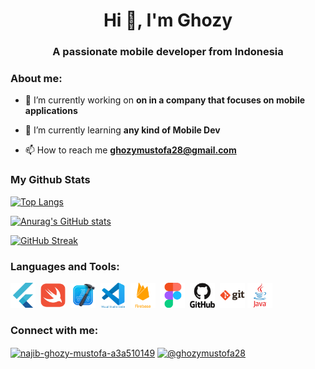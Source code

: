 
<h1 align="center">Hi 👋, I'm Ghozy</h1>
<h3 align="center">A passionate mobile developer from Indonesia</h3>

### About me:

- 🔭 I’m currently working on **on in a company that focuses on mobile applications**

- 🌱 I’m currently learning **any kind of Mobile Dev**

- 📫 How to reach me **ghozymustofa28@gmail.com**

### My Github Stats
[![Top Langs](https://github-readme-stats.vercel.app/api/top-langs/?username=ghozay19&layout=compact&theme=vision-friendly-dark)](https://github.com/anuraghazra/github-readme-stats)

[![Anurag's GitHub stats](https://github-readme-stats.vercel.app/api?username=ghozay19&theme=tokyonight)](https://github.com/anuraghazra/github-readme-stats)

[![GitHub Streak](http://github-readme-streak-stats.herokuapp.com?user=ghozay19&theme=dark&background=000000)](https://git.io/streak-stats)


<h3 align="left">Languages and Tools:</h3>
<div>
  <img src="https://github.com/devicons/devicon/blob/master/icons/flutter/flutter-original.svg" title="Flutter" alt="Flutter" width="40" height="40"/>&nbsp;
  <img src="https://github.com/devicons/devicon/blob/master/icons/swift/swift-original.svg" title="Swift" alt="Swift" width="40" height="40"/>&nbsp;
  <img src="https://github.com/devicons/devicon/blob/master/icons/xcode/xcode-original.svg" title="Xcode" alt="Xcode" width="40" height="40"/>&nbsp;
  <img src="https://github.com/devicons/devicon/blob/master/icons/vscode/vscode-original-wordmark.svg" title="VSCode" alt="VSCode" width="40" height="40"/>&nbsp;
  <img src="https://github.com/devicons/devicon/blob/master/icons/firebase/firebase-plain-wordmark.svg" title="Firebase" alt="Firebase" width="40" height="40"/>&nbsp;
  <img src="https://github.com/devicons/devicon/blob/master/icons/figma/figma-original.svg" title="Figma" alt="Figma" width="40" height="40"/>&nbsp;
  <img src="https://github.com/devicons/devicon/blob/master/icons/github/github-original-wordmark.svg" title="Github" alt="Github" width="40" height="40"/>&nbsp;
  <img src="https://github.com/devicons/devicon/blob/master/icons/git/git-original-wordmark.svg" title="Git" **alt="Git" width="40" height="40"/>
  <img src="https://github.com/devicons/devicon/blob/master/icons/java/java-original-wordmark.svg" title="Java" alt="Java" width="40" height="40"/>&nbsp;
</div>


<h3 align="left">Connect with me:</h3>
<p align="left">
<a href="https://www.linkedin.com/in/ghozay19/" target="blank"><img align="center" src="https://cdn.jsdelivr.net/npm/simple-icons@3.0.1/icons/linkedin.svg" alt="najib-ghozy-mustofa-a3a510149" height="30" width="40" /></a>
<a href="https://medium.com/@ghozymustofa28" target="blank"><img align="center" src="https://cdn.jsdelivr.net/npm/simple-icons@3.0.1/icons/medium.svg" alt="@ghozymustofa28" height="30" width="40" /></a>
</p>
